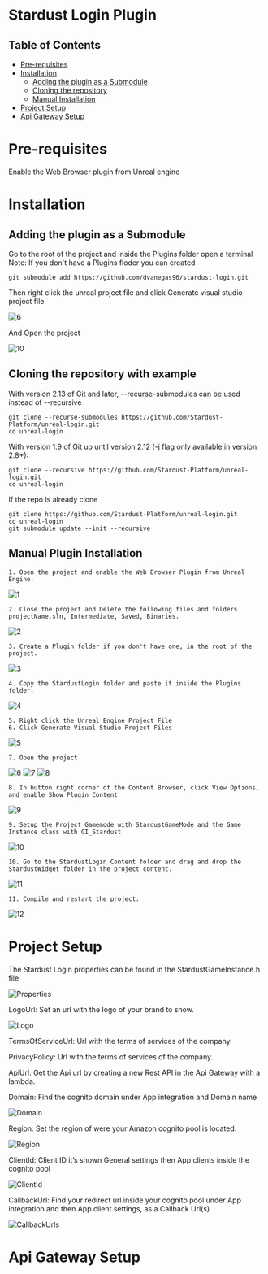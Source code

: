 # Stardust Login Plugin

## Table of Contents

- [Pre-requisites](#pre-requisites)
- [Installation](#installation)
    - [Adding the plugin as a Submodule](#adding-the-plugin-as-a-submodule)
    - [Cloning the repository](#cloning-the-repository)
    - [Manual Installation](#manual-installation)
- [Project Setup](#project-setup)
- [Api Gateway Setup](#api-gateway-setup)

# Pre-requisites

Enable the Web Browser plugin from Unreal engine

# Installation
    
## Adding the plugin as a Submodule

Go to the root of the project and inside the Plugins folder open a terminal
Note: If you don't have a Plugins floder you can created

    git submodule add https://github.com/dvanegas96/stardust-login.git

Then right click the unreal project file and click Generate visual studio project file

![6](https://user-images.githubusercontent.com/92105458/155209654-8511ce22-2a4e-4743-acc8-fbff54d9a8e3.png)

And Open the project

![10](https://user-images.githubusercontent.com/92105458/155210039-bd8d2b81-a889-438f-99a1-237813f91293.png)

## Cloning the repository with example

With version 2.13 of Git and later, --recurse-submodules can be used instead of --recursive

    git clone --recurse-submodules https://github.com/Stardust-Platform/unreal-login.git
    cd unreal-login

With version 1.9 of Git up until version 2.12 (-j flag only available in version 2.8+):
    
    git clone --recursive https://github.com/Stardust-Platform/unreal-login.git   
    cd unreal-login 

If the repo is already clone

    git clone https://github.com/Stardust-Platform/unreal-login.git
    cd unreal-login 
    git submodule update --init --recursive
## Manual Plugin Installation    
    1. Open the project and enable the Web Browser Plugin from Unreal Engine.

![1](https://user-images.githubusercontent.com/92105458/155209268-2e939a2c-2f6f-4e7c-9c3b-99204f1725b6.png)


    2. Close the project and Delete the following files and folders projectName.sln, Intermediate, Saved, Binaries.

![2](https://user-images.githubusercontent.com/92105458/155209351-d23ab5c9-1a52-4679-9148-80e928663a4a.png)


    3. Create a Plugin folder if you don't have one, in the root of the project.

![3](https://user-images.githubusercontent.com/92105458/155209443-7e15c34b-eeae-492d-9629-d7e816aa4799.png)


    4. Copy the StardustLogin folder and paste it inside the Plugins folder.

![4](https://user-images.githubusercontent.com/92105458/155209512-d149b210-a08c-49df-92cf-70e46bd3724f.png)

    5. Right click the Unreal Engine Project File
    6. Click Generate Visual Studio Project Files

![5](https://user-images.githubusercontent.com/92105458/155209592-c2f904e6-aa84-44a8-9d62-5edff3b197d2.png)

    7. Open the project 

![6](https://user-images.githubusercontent.com/92105458/155209654-8511ce22-2a4e-4743-acc8-fbff54d9a8e3.png)
![7](https://user-images.githubusercontent.com/92105458/155209688-612343d0-e4cc-49ad-81b3-615b1b1a83f8.png)
![8](https://user-images.githubusercontent.com/92105458/155209729-66ef01fa-a9fc-4e4c-b52b-098732cd3333.png)

    8. In button right corner of the Content Browser, click View Options, and enable Show Plugin Content

![9](https://user-images.githubusercontent.com/92105458/155209790-9b6f503f-625d-4e39-9f4b-ed0a00b39842.png)

    9. Setup the Project Gamemode with StardustGameMode and the Game Instance class with GI_Stardust

![10](https://user-images.githubusercontent.com/92105458/155210039-bd8d2b81-a889-438f-99a1-237813f91293.png)


    10. Go to the StardustLogin Content folder and drag and drop the StardustWidget folder in the project content.

![11](https://user-images.githubusercontent.com/92105458/155210114-97701c27-a2c1-42ca-8bff-67528f557171.png)


    11. Compile and restart the project.

![12](https://user-images.githubusercontent.com/92105458/155210245-dac00b1a-a07d-4a6d-9376-b98af954d550.png)

# Project Setup

The  Stardust Login  properties can be found in the StardustGameInstance.h file

![Properties](https://user-images.githubusercontent.com/92105458/155211571-d7859660-2910-43e7-8a3d-5265ab89871d.png)


LogoUrl: Set an url with the logo of your brand to show.

![Logo](https://user-images.githubusercontent.com/92105458/155211713-e84529bc-d129-48f6-91f2-480b07f976f5.png)

TermsOfServiceUrl: Url with the terms of services of the company.

PrivacyPolicy: Url with the terms of services of the company.

ApiUrl: Get the Api url by creating a new Rest API in the Api Gateway with a lambda.

Domain: Find the cognito domain under App integration and Domain name

![Domain](https://user-images.githubusercontent.com/92105458/155212686-cd5e7888-378e-46e8-874e-1afce364bf4e.png)


Region: Set the region of were your Amazon cognito pool is located.

![Region](https://user-images.githubusercontent.com/92105458/155211892-c6b11668-255c-4eb2-abd2-df516deb1129.png)

ClientId: Client ID it’s shown General settings then App clients inside the cognito pool

![ClientId](https://user-images.githubusercontent.com/92105458/155212193-75301ec0-1c8a-498c-bab7-39ea687281b2.png)

CallbackUrl: Find your redirect url inside your cognito pool under App integration and then App client settings, as a Callback Url(s)

![CallbackUrls](https://user-images.githubusercontent.com/92105458/155212431-e3c6d478-2f3c-4ac7-a93b-7c00346c859f.png)

# Api Gateway Setup